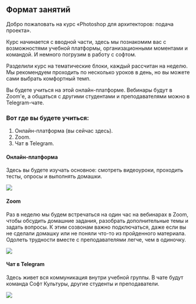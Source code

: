 ## Формат занятий

Добро пожаловать на курс «Photoshop для архитекторов: подача проекта».

Курс начинается с вводной части, здесь мы познакомим вас с возможностями учебной платформы, организационными моментами и командой. И немного погрузим в работу с софтом.

Разделили курс на тематические блоки, каждый рассчитан на неделю. Мы рекомендуем проходить по несколько уроков в день, но вы можете сами выбрать комфортный темп.

Вы будете учиться на этой онлайн-платформе. Вебинары будут в Zoom'е, а общаться с другими студентами и преподавателями можно в Telegram-чате.

### Вот где вы будете учиться:

1. Онлайн-платформа (вы сейчас здесь).
2. Zoom.
3. Чат в Telegram.

#### Онлайн-платформа

Здесь вы будете изучать основное: смотреть видеоуроки, проходить тесты, опросы и выполнять домашки. 

![](/img/trial-lessons/online-platform.gif)

#### Zoom

Раз в неделю мы будем встречаться на один час на вебинарах в Zoom, чтобы обсудить домашние задания, разобрать дополнительные темы и задать вопросы. К этим созвонам важно подключаться, даже если вы не сделали домашку или не поняли что-то из пройденного материала. Одолеть трудности вместе с преподавателями легче, чем в одиночку. 

![](/img/trial-lessons/SC-trial%20lessons.png)

#### Чат в Telegram

Здесь живет вся коммуникация внутри учебной группы. В чате будут команда Софт Культуры, другие студенты и преподаватели.

![](/img/trial-lessons/SC-trial%20lessons2.png)
